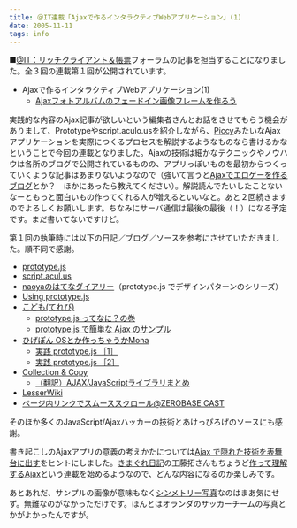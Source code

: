 ```yaml
---
title: ＠IT連載「Ajaxで作るインタラクティブWebアプリケーション」(1)
date: 2005-11-11
tags: info
---
```


■[@IT：リッチクライアント＆帳票][1]フォーラムの記事を担当することになりました。全３回の連載第１回が公開されています。

  * Ajaxで作るインタラクティブWebアプリケーション(1) 
      * [Ajaxフォトアルバムのフェードイン画像フレームを作ろう][2]

実践的な内容のAjax記事が欲しいという編集者さんとお話をさせてもらう機会がありまして、Prototypeやscript.aculo.usを紹介しながら、[Piccy][3]みたいなAjaxアプリケーションを実際につくるプロセスを解説するようなものなら書けるかなということで今回の連載となりました。Ajaxの技術は細かなテクニックやノウハウは各所のブログで公開されているものの、アプリっぽいものを最初からつくっていくような記事はあまりないようなので（強いて言うと[Ajaxでエロゲーを作るブログ][4]とか？　ほかにあったら教えてください）。解説読んでたいしたことないなーともっと面白いもの作ってくれる人が増えるといいなと。あと２回続きますのでよろしくお願いします。ちなみにサーバ通信は最後の最後（！）になる予定です。まだ書いてないですけど。

第１回の執筆時には以下の日記／ブログ／ソースを参考にさせていただきました。順不同で感謝。

  * [prototype.js][5]
  * [script.acul.us][6]
  * [naoyaのはてなダイアリー][7]（prototype.js でデザインパターンのシリーズ）
  * [Using prototype.js][8]
  * [こども(てれび)][9] 
      * [prototype.js ってなに？の巻][10]
      * [prototype.js で簡単な Ajax のサンプル][11]
  * [ひげぽん OSとか作っちゃうかMona][12] 
      * [実践 prototype.js ［1］][13]
      * [実践 prototype.js ［2］][14]
  * [Collection & Copy][15] 
      * [（翻訳）AJAX/JavaScriptライブラリまとめ][16]
  * [LesserWiki][17]
  * [ページ内リンクでスムーススクロール@ZEROBASE CAST][18]

そのほか多くのJavaScript/Ajaxハッカーの技術とあけっぴろげのソースにも感謝。

書き起こしのAjaxアプリの意義の考えかたについては[Ajax で隠れた技術を表舞台に出す][19]をヒントにしました。[きまぐれ日記][20]の工藤拓さんもちょうど[作って理解するAjax][21]という連載を始めるようなので、どんな内容になるのか楽しみです。

あとあれだ、サンプルの画像が意味もなく[シンメトリー写真][22]なのはまあ気にせず。無難なのがなかっただけです。ほんとはオランダのサッカーチームの写真とかがよかったんですが。

 [1]: http://www.atmarkit.co.jp/fwcr/index.html
 [2]: http://www.atmarkit.co.jp/fwcr/rensai/ajax_photoalbum01/01.html
 [3]: http://collisions.dotimpac.to/works/web/piccy.html
 [4]: http://d.hatena.ne.jp/AjaxEroge/
 [5]: http://prototype.conio.net/
 [6]: http://script.acul.us/
 [7]: http://d.hatena.ne.jp/naoya/
 [8]: http://www.sergiopereira.com/articles/prototype.js.html
 [9]: http://d.hatena.ne.jp/wanpark/
 [10]: http://d.hatena.ne.jp/wanpark/20050820#1124465166
 [11]: http://d.hatena.ne.jp/wanpark/20050821#1124556721
 [12]: http://d.hatena.ne.jp/higepon/
 [13]: http://d.hatena.ne.jp/higepon/20050831/1125472820
 [14]: http://d.hatena.ne.jp/higepon/20050901/1125555797
 [15]: http://d.hatena.ne.jp/brazil/
 [16]: http://d.hatena.ne.jp/brazil/20050909/1126254775
 [17]: http://www.lesserwiki.org/
 [18]: http://zerobase.jp/blog/entry-268.html
 [19]: http://chasen.org/~taku/blog/archives/2005/10/ajax.html
 [20]: http://chasen.org/~taku/blog/
 [21]: http://itpro.nikkeibp.co.jp/article/COLUMN/20051104/224040/
 [22]: http://www.amazon.co.jp/exec/obidos/ASIN/4947752637/
